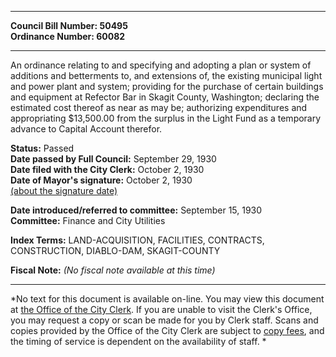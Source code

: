 * * * * *  
  
**Council Bill Number: [](#h0)[](#h2)50495**   
**Ordinance Number: 60082**  
  
* * * * *  
  
An ordinance relating to and specifying and adopting a plan or system of additions and betterments to, and extensions of, the existing municipal light and power plant and system; providing for the purchase of certain buildings and equipment at Refector Bar in Skagit County, Washington; declaring the estimated cost thereof as near as may be; authorizing expenditures and appropriating $13,500.00 from the surplus in the Light Fund as a temporary advance to Capital Account therefor.  
  
**Status:** Passed   
**Date passed by Full Council:** September 29, 1930   
**Date filed with the City Clerk:** October 2, 1930   
**Date of Mayor's signature:** October 2, 1930   
[(about the signature date)](/~public/approvaldate.htm)   
  
  
**Date introduced/referred to committee:** September 15, 1930   
**Committee:** Finance and City Utilities   
  
**Index Terms:** LAND-ACQUISITION, FACILITIES, CONTRACTS, CONSTRUCTION, DIABLO-DAM, SKAGIT-COUNTY  
  
**Fiscal Note:** *(No fiscal note available at this time)*  
  
* * * * *  
  
*No text for this document is available on-line. You may view this document at [the Office of the City Clerk](http://www.seattle.gov/leg/clerk/contactUs.htm). If you are unable to visit the Clerk's Office, you may request a copy or scan be made for you by Clerk staff. Scans and copies provided by the Office of the City Clerk are subject to [copy fees](http://clerk.seattle.gov/~public/clerkfees.htm), and the timing of service is dependent on the availability of staff. *  
  
  

